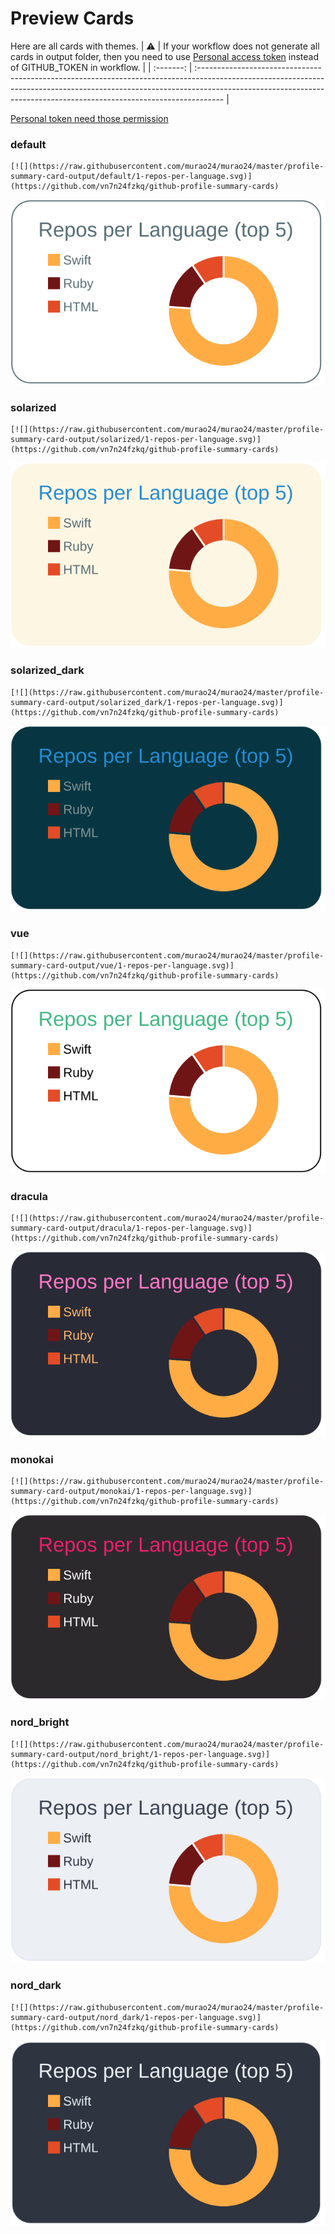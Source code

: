 
# Preview Cards

Here are all cards with themes.
| :warning: | If your workflow does not generate all cards in output folder, then you need to use [Personal access token](https://docs.github.com/en/actions/configuring-and-managing-workflows/creating-and-storing-encrypted-secrets) instead of GITHUB_TOKEN in workflow. |
| :-------: | :------------------------------------------------------------------------------------------------------------------------------------------------------------------------------------------------------------------------------------------------ |

[Personal token need those permission](https://github.com/vn7n24fzkq/github-profile-summary-cards/wiki/Personal-access-token-permissions)


### default


```
[![](https://raw.githubusercontent.com/murao24/murao24/master/profile-summary-card-output/default/1-repos-per-language.svg)](https://github.com/vn7n24fzkq/github-profile-summary-cards)
```
![](https://raw.githubusercontent.com/murao24/murao24/master/profile-summary-card-output/default/1-repos-per-language.svg)


### solarized


```
[![](https://raw.githubusercontent.com/murao24/murao24/master/profile-summary-card-output/solarized/1-repos-per-language.svg)](https://github.com/vn7n24fzkq/github-profile-summary-cards)
```
![](https://raw.githubusercontent.com/murao24/murao24/master/profile-summary-card-output/solarized/1-repos-per-language.svg)


### solarized_dark


```
[![](https://raw.githubusercontent.com/murao24/murao24/master/profile-summary-card-output/solarized_dark/1-repos-per-language.svg)](https://github.com/vn7n24fzkq/github-profile-summary-cards)
```
![](https://raw.githubusercontent.com/murao24/murao24/master/profile-summary-card-output/solarized_dark/1-repos-per-language.svg)


### vue


```
[![](https://raw.githubusercontent.com/murao24/murao24/master/profile-summary-card-output/vue/1-repos-per-language.svg)](https://github.com/vn7n24fzkq/github-profile-summary-cards)
```
![](https://raw.githubusercontent.com/murao24/murao24/master/profile-summary-card-output/vue/1-repos-per-language.svg)


### dracula


```
[![](https://raw.githubusercontent.com/murao24/murao24/master/profile-summary-card-output/dracula/1-repos-per-language.svg)](https://github.com/vn7n24fzkq/github-profile-summary-cards)
```
![](https://raw.githubusercontent.com/murao24/murao24/master/profile-summary-card-output/dracula/1-repos-per-language.svg)


### monokai


```
[![](https://raw.githubusercontent.com/murao24/murao24/master/profile-summary-card-output/monokai/1-repos-per-language.svg)](https://github.com/vn7n24fzkq/github-profile-summary-cards)
```
![](https://raw.githubusercontent.com/murao24/murao24/master/profile-summary-card-output/monokai/1-repos-per-language.svg)


### nord_bright


```
[![](https://raw.githubusercontent.com/murao24/murao24/master/profile-summary-card-output/nord_bright/1-repos-per-language.svg)](https://github.com/vn7n24fzkq/github-profile-summary-cards)
```
![](https://raw.githubusercontent.com/murao24/murao24/master/profile-summary-card-output/nord_bright/1-repos-per-language.svg)


### nord_dark


```
[![](https://raw.githubusercontent.com/murao24/murao24/master/profile-summary-card-output/nord_dark/1-repos-per-language.svg)](https://github.com/vn7n24fzkq/github-profile-summary-cards)
```
![](https://raw.githubusercontent.com/murao24/murao24/master/profile-summary-card-output/nord_dark/1-repos-per-language.svg)

